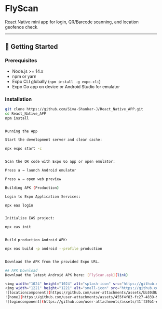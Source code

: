 # FlyScan

React Native mini app for login, QR/Barcode scanning, and location geofence check.

---

## 🚀 Getting Started

### Prerequisites
- Node.js >= 14.x  
- npm or yarn  
- Expo CLI globally (`npm install -g expo-cli`)  
- Expo Go app on device or Android Studio for emulator  

### Installation
```bash
git clone https://github.com/Siva-Shankar-J/React_Native_APP.git
cd React_Native_APP
npm install


Running the App

Start the development server and clear cache:

npx expo start -c


Scan the QR code with Expo Go app or open emulator:

Press a → launch Android emulator

Press w → open web preview

Building APK (Production)

Login to Expo Application Services:

npx eas login


Initialize EAS project:

npx eas init


Build production Android APK:

npx eas build -p android --profile production


Download the APK from the provided Expo URL.

## APK Download
Download the latest Android APK here: [FlyScan.apk](link)

<img width="1024" height="1024" alt="splash-icon" src="https://github.com/user-attachments/assets/8ecf2692-70a1-44ba-bb5c-11e1b7871759" />
<img width="1221" height="1221" alt="small-icon" src="https://github.com/user-attachments/assets/e14015ff-fcee-4813-b404-b48f00f5e288" />
![locationcomponent](https://github.com/user-attachments/assets/bb30d0a4-df06-4e72-95b0-3bd634035358)
![home](https://github.com/user-attachments/assets/455f4f83-fc27-4839-93e5-f3cf4a56c2b2)
![logincomponent](https://github.com/user-attachments/assets/41ff39b1-d043-40e1-97b2-85f416bbfcbe)




